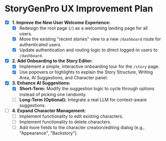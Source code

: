 # StoryGenPro UX Improvement Plan

- [x] **1. Improve the New User Welcome Experience:**
  - [x] Redesign the root page (`/`) as a welcoming landing page for all users.
  - [x] Move the existing "recent stories" view to a new `/dashboard` route for authenticated users.
  - [x] Update authentication and routing logic to direct logged-in users to `/dashboard`.

- [x] **2. Add Onboarding to the Story Editor:**
  - [x] Implement a simple, interactive onboarding tour for the `/story` page.
  - [x] Use popovers or highlights to explain the Story Structure, Writing Area, AI Suggestions, and Character panel.

- [x] **3. Enhance AI Suggestions:**
  - [x] **Short-Term:** Modify the suggestion logic to cycle through options instead of picking one randomly.
  - [ ] **Long-Term (Optional):** Integrate a real LLM for context-aware suggestions.

- [ ] **4. Expand Character Management:**
  - [ ] Implement functionality to edit existing characters.
  - [ ] Implement functionality to delete characters.
  - [ ] Add more fields to the character creation/editing dialog (e.g., "Appearance", "Backstory").
